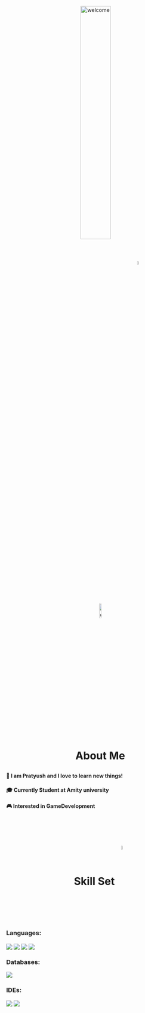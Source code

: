 <p align='center'><img align='center' alt='welcome' width='40%' src='https://cdn.discordapp.com/attachments/743461968039641149/1007202180673060874/hellow.png'><img align='center' alt='welcome' width='5%' src='https://images-wixmp-ed30a86b8c4ca887773594c2.wixmp.com/f/c2046041-a08f-46bd-85d1-27ffbe7b4585/dbo9hr9-d1c0ac4a-669b-4ff3-b44b-6573079f1867.gif?token=eyJ0eXAiOiJKV1QiLCJhbGciOiJIUzI1NiJ9.eyJzdWIiOiJ1cm46YXBwOjdlMGQxODg5ODIyNjQzNzNhNWYwZDQxNWVhMGQyNmUwIiwiaXNzIjoidXJuOmFwcDo3ZTBkMTg4OTgyMjY0MzczYTVmMGQ0MTVlYTBkMjZlMCIsIm9iaiI6W1t7InBhdGgiOiJcL2ZcL2MyMDQ2MDQxLWEwOGYtNDZiZC04NWQxLTI3ZmZiZTdiNDU4NVwvZGJvOWhyOS1kMWMwYWM0YS02NjliLTRmZjMtYjQ0Yi02NTczMDc5ZjE4NjcuZ2lmIn1dXSwiYXVkIjpbInVybjpzZXJ2aWNlOmZpbGUuZG93bmxvYWQiXX0.owAgL46ZfcMrK0tJ36eAYrhsbo6uST416jtUB-K1SoE'>
</p>

# <p align='center'><img align='center' alt='welcome' width='10%' src='https://cdn.discordapp.com/attachments/901109068700209152/1104475113392455751/ezgif-2-9deec11442.gif'></br>About Me </p>
<h4>👦 I am Pratyush and I love to learn new things!</h4>
<h4>🎓 Currently Student at Amity university</h4>
<h4>🎮 Interested in GameDevelopment</h3>
</br></br></p>


# <p align='center'>  Skill Set <img align='center' alt='welcome' width='5%' src='https://media4.giphy.com/media/bLVTnQvgggksbDXs7S/giphy.gif?cid=6c09b9524024d7fd2cc00b65b4e623dee75031c7fecc7406&rid=giphy.gif&ct=s'></p>
  

<p align='left'>
 <h3> Languages: </h3></p>
 <p>
<img align='center' src='https://img.shields.io/badge/Python-3776AB?style=for-the-badge&logo=python&logoColor=white'>  <img align='center' src='https://img.shields.io/badge/C%2B%2B-00599C?style=for-the-badge&logo=c%2B%2B&logoColor=white'>  <img align='center' src='https://img.shields.io/badge/c-%2300599C.svg?style=for-the-badge&logo=c&logoColor=white'>  <img align='center'src='https://img.shields.io/badge/kotlin-%237F52FF.svg?style=for-the-badge&logo=kotlin&logoColor=white'>
</p>
</p>
<p align='left'>
 <h3> Databases: </h3></p>
 <p>
<img align='center' src='https://img.shields.io/badge/MySQL-005C84?style=for-the-badge&logo=mysql&logoColor=white'></p>
</p>

<p align='left'>
 <h3> IDEs: </h3></p>
 <p>
<img align='center' src='https://img.shields.io/badge/Visual%20Studio%20Code-0078d7.svg?style=for-the-badge&logo=visual-studio-code&logoColor=white'>  <img align='center' src='https://img.shields.io/badge/Android%20Studio-3DDC84.svg?style=for-the-badge&logo=android-studio&logoColor=white'></p>
</p>
  

  
  
